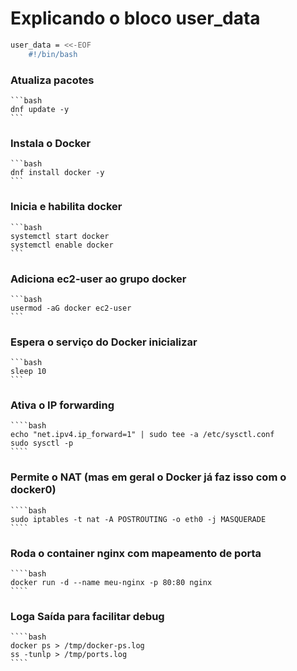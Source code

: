 # Explicando o bloco user_data
```bash
user_data = <<-EOF
    #!/bin/bash
```
### Atualiza pacotes
    ```bash
    dnf update -y
    ```

### Instala o Docker
    ```bash
    dnf install docker -y
    ```

### Inicia e habilita docker
    ```bash
    systemctl start docker
    systemctl enable docker
    ```

### Adiciona ec2-user ao grupo docker
    ```bash
    usermod -aG docker ec2-user
    ```
    
### Espera o serviço do Docker inicializar
    ```bash
    sleep 10
    ```

### Ativa o IP forwarding
    ````bash
    echo "net.ipv4.ip_forward=1" | sudo tee -a /etc/sysctl.conf
    sudo sysctl -p
    ````

### Permite o NAT (mas em geral o Docker já faz isso com o docker0)
    ````bash
    sudo iptables -t nat -A POSTROUTING -o eth0 -j MASQUERADE
    ````

### Roda o container nginx com mapeamento de porta
    ````bash
    docker run -d --name meu-nginx -p 80:80 nginx
    ````

### Loga Saída para facilitar debug
    ````bash
    docker ps > /tmp/docker-ps.log
    ss -tunlp > /tmp/ports.log
    ````